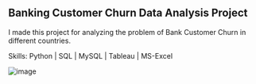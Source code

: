 ## Banking Customer Churn Data Analysis Project

I made this project for analyzing the problem of Bank Customer Churn in different countries.

Skills: Python | SQL | MySQL | Tableau | MS-Excel 

![image](https://user-images.githubusercontent.com/78916771/230556753-e1de0964-a59d-453a-80c4-5678a604cd5d.png)
